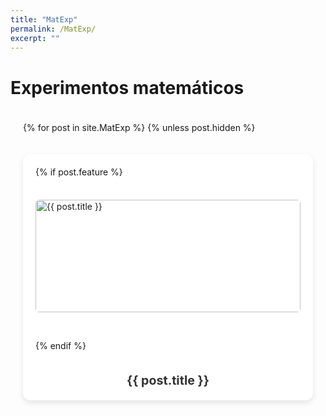 ```yaml
---
title: "MatExp"
permalink: /MatExp/
excerpt: ""
---
```


<h1>Experimentos matemáticos</h1>

<style>
/* Grid container */
.matexp-grid {
  display: grid;
  grid-template-columns: repeat(auto-fit, minmax(300px, 1fr));
  gap: 20px;
  padding: 20px;
}

/* Flip card container */
.flip-card {
  background-color: transparent;
  width: 100%;
  perspective: 1200px;
  position: relative;
}

/* Inner flip wrapper */
.flip-card-inner {
  position: relative;
  width: 100%;
  height: 100%;
  min-height: 380px;
  transition: transform 0.6s;
  transform-style: preserve-3d;
}

/* Flip on hover */
.flip-card:hover .flip-card-inner {
  transform: rotateY(180deg);
}

/* Front and back faces */
.matexp-card-front,
.matexp-card-back {
  position: absolute;
  width: 100%;
  height: 100%;
  min-height: 380px;
  backface-visibility: hidden;
  -webkit-backface-visibility: hidden;
  border-radius: 12px;
  background-color: #fff;
  box-shadow: 0 4px 10px rgba(0, 0, 0, 0.1);
  padding: 20px;
  box-sizing: border-box;
  display: flex;
  flex-direction: column;
  justify-content: space-between;
  overflow: hidden;
}

/* Front face */
.matexp-card-front {
  z-index: 2;
}

.matexp-card-front img {
  width: 100%;
  height: auto;
  max-height: 180px;
  object-fit: contain;
  margin-bottom: 10px;
  border-radius: 6px;
}

.matexp-card-front h2 {
  font-size: 1.4em;
  margin: 0;
  text-align: center;
  color: #333;
  flex-shrink: 0;
}

/* Back face */
.matexp-card-back {
  transform: rotateY(180deg);
  overflow: hidden;
}

.matexp-card-back-content {
  overflow-y: auto;
  max-height: 100%;
  padding-right: 10px;
}

.matexp-card-back h2 {
  margin-top: 0;
  color: #007bff;
  font-size: 1.3em;
}

.matexp-card-back p {
  margin: 10px 0 0;
  line-height: 1.5;
}
</style>


<div class="matexp-grid">
  {% for post in site.MatExp %}
    {% unless post.hidden %}
      <a href="{{ post.url }}" class="flip-card">
        <div class="flip-card-inner">
          <!-- Front -->
          <div class="matexp-card-front">
            {% if post.feature %}
              <img src="{{ post.feature | relative_url }}" alt="{{ post.title }}">
            {% endif %}
            <h2>{{ post.title }}</h2>
          </div>

          <!-- Back -->
          <div class="matexp-card-back">
            <div class="matexp-card-back-content">
              <h2>{{ post.title }}</h2>
              {% if post.excerpt %}
                <p>{{ post.excerpt }}</p>
              {% endif %}
            </div>
          </div>
        </div>
      </a>
    {% endunless %}
  {% endfor %}
</div>
